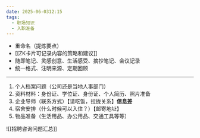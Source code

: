 ```yaml
---
date: 2025-06-0312:15
tags:
  - 职场知识
  - 入职准备
---
```

- 重命名（提炼要点）
- [[ZK卡片可记录内容的策略和建议]]
- 随即笔记、灵感创意、生活感受、摘抄笔记、会议记录
- 统一格式、注明来源、定期回顾
---
1. 个人档案问题（公司还是当地人事部门）
2. 资料材料：身份证、学位证、身份证、个人简历、照片准备
3. 企业导师（联系方式）【请吃饭，拉拢关系】**信息差**
4. 宿舍安排（什么时候可以入住？）【邮寄地址】
5. 物品准备（生活用品、办公用品、交通工具等等）

![[招聘咨询问题汇总]]